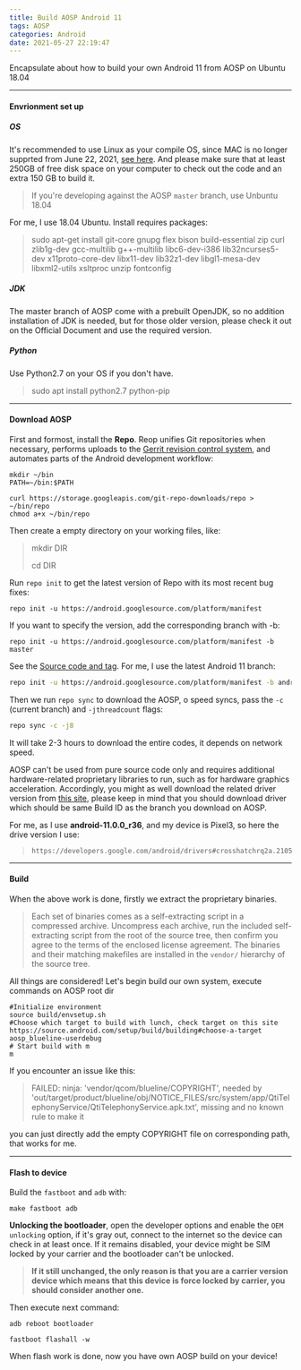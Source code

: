 ```yaml
---
title: Build AOSP Android 11
tags: AOSP
categories: Android
date: 2021-05-27 22:19:47
---
```



Encapsulate about how to build your own Android 11 from AOSP on Ubuntu 18.04

---

#### Envrionment set up

##### OS

It's recommended to use Linux as your compile OS, since MAC is no longer supprted from June 22, 2021, [see here](https://source.android.com/setup/build/requirements). And please make sure that at least 250GB of free disk space on your computer to check out the code and an extra 150 GB to build it.

> If you're developing against the AOSP `master` branch, use Unbuntu 18.04

For me, I use 18.04 Ubuntu. Install requires packages:

> sudo apt-get install git-core gnupg flex bison build-essential zip curl zlib1g-dev gcc-multilib g++-multilib libc6-dev-i386 lib32ncurses5-dev x11proto-core-dev libx11-dev lib32z1-dev libgl1-mesa-dev libxml2-utils xsltproc unzip fontconfig

##### JDK

The master branch of AOSP come with a prebuilt OpenJDK, so no addition installation of JDK is needed, but for those older version, please check it out on the Official Document and use the required version.

##### Python

Use Python2.7 on your OS if you don't have.

> sudo apt install python2.7 python-pip

----

#### Download AOSP

First and formost, install the **Repo**. Reop unifies Git repositories when necessary, performs uploads to the [Gerrit revision control system](https://android-review.googlesource.com/), and automates parts of the Android development workflow:

```shell
mkdir ~/bin
PATH=~/bin:$PATH

curl https://storage.googleapis.com/git-repo-downloads/repo > ~/bin/repo
chmod a+x ~/bin/repo
```

Then create a empty directory on your working files, like:

> mkdir DIR
>
> cd DIR

Run `repo init` to get the latest version of Repo with its most recent bug fixes:

```shell
repo init -u https://android.googlesource.com/platform/manifest
```

If you want to specify the version, add the corresponding branch with -b:

```shell
repo init -u https://android.googlesource.com/platform/manifest -b master
```

See the [Source code and tag](https://source.android.com/setup/start/build-numbers#source-code-tags-and-builds). For me, I use the latest Android 11 branch:

```sh
repo init -u https://android.googlesource.com/platform/manifest -b android-11.0.0_r36
```

Then we run `repo sync` to download the AOSP, o speed syncs, pass the `-c` (current branch) and `-jthreadcount` flags:

```sh
repo sync -c -j8
```

It will take 2-3 hours to download the entire codes, it depends on network speed.

AOSP can't be used from pure source code only and requires additional hardware-related proprietary libraries to run, such as for hardware graphics acceleration. Accordingly, you might as well download the related driver version from [this site](https://developers.google.com/android/drivers), please keep in mind that you should download driver which should be same  Build ID as the branch you download on AOSP.

For me, as I use **android-11.0.0_r36**, and my device is Pixel3, so here the drive version I use:

> ```
> https://developers.google.com/android/drivers#crosshatchrq2a.210505.002
> ```



---

#### Build

When the above work is done, firstly we extract the proprietary binaries.

> Each set of binaries comes as a self-extracting script in a compressed archive. Uncompress each archive, run the included self-extracting script from the root of the source tree, then confirm you agree to the terms of the enclosed license agreement. The binaries and their matching makefiles are installed in the `vendor/` hierarchy of the source tree.

All things are considered! Let's begin build our own system, execute commands on AOSP root dir

```shell
#Initialize environment
source build/envsetup.sh
#Choose which target to build with lunch, check target on this site https://source.android.com/setup/build/building#choose-a-target
aosp_blueline-userdebug
# Start build with m
m
```

If you encounter an issue like this:

> FAILED: ninja: 'vendor/qcom/blueline/COPYRIGHT', needed by 'out/target/product/blueline/obj/NOTICE_FILES/src/system/app/QtiTelephonyService/QtiTelephonyService.apk.txt', missing and no known rule to make it

you can just directly add the empty COPYRIGHT file on corresponding path, that works for me.

---

#### Flash to device

Build the `fastboot` and `adb` with:

```shell
make fastboot adb
```

**Unlocking the bootloader**, open the developer options and enable the `OEM unlocking` option, if it's gray out, connect to the internet so the device can check in at least once. If it remains disabled, your device might be SIM locked by your carrier and the bootloader can't be unlocked.

> **If it still unchanged, the only reason is that you are a carrier version device which means that this device is force locked by carrier, you should consider another one.**

Then execute next command:

```shell
adb reboot bootloader

fastboot flashall -w
```

When flash work is done, now you have  own AOSP build on your device!




